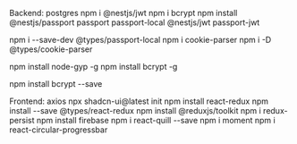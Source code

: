 Backend:
postgres
npm i @nestjs/jwt
npm i bcrypt
npm install @nestjs/passport passport passport-local @nestjs/jwt passport-jwt

npm i --save-dev @types/passport-local
npm i cookie-parser
npm i -D @types/cookie-parser

npm install node-gyp -g
npm install bcrypt -g

npm install bcrypt --save

Frontend:
axios
npx shadcn-ui@latest init
npm install react-redux
npm install --save @types/react-redux
npm install @reduxjs/toolkit
npm i redux-persist
npm install firebase
npm i react-quill --save
npm i moment
npm i react-circular-progressbar
